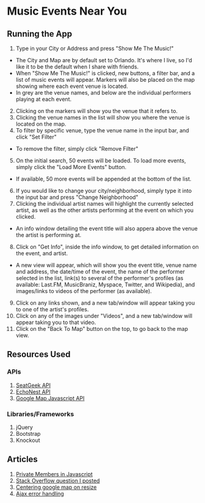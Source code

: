 # Music Events Near You
## Running the App
1. Type in your City or Address and press "Show Me The Music!"
- The City and Map are by default set to Orlando. It's where I live, so I'd like it to be the default when I share with friends.
- When "Show Me The Music!" is clicked, new buttons, a filter bar, and a list of music events will appear. Markers will also be placed on the map showing where each event venue is located.
- In grey are the venue names, and below are the individual performers playing at each event.
2. Clicking on the markers will show you the venue that it refers to.
3. Clicking the venue names in the list will show you where the venue is located on the map.
4. To filter by specific venue, type the venue name in the input bar, and click "Set Filter"
- To remove the filter, simply click "Remove Filter"
5. On the initial search, 50 events will be loaded. To load more events, simply click the "Load More Events" button.
- If available, 50 more events will be appended at the bottom of the list.
6. If you would like to change your city/neighborhood, simply type it into the input bar and press "Change Neighborhood"
7. Clicking the individual artist names will highlight the currently selected artist, as well as the other artists performing at the event on which you clicked.
- An info window detailing the event title will also appera above the venue the artist is performing at.
8. Click on "Get Info", inside the info window, to get detailed information on the event, and artist.
- A new view will appear, which will show you the event title, venue name and address, the date/time of the event, the name of the performer selected in the list, link(s) to several of the performer's profiles (as available: Last.FM, MusicBraniz, Myspace, Twitter, and Wikipedia), and images/links to videos of the performer (as available).
9. Click on any links shown, and a new tab/window will appear taking you to one of the artist's profiles.
10. Click on any of the images under "Videos", and a new tab/window will appear taking you to that video.
11. Click on the "Back To Map" button on the top, to go back to the map view.

## Resources Used

### APIs
1. [SeatGeek API](http://platform.seatgeek.com/)
2. [EchoNest API](http://developer.echonest.com/docs/v4)
3. [Google Map Javascript API](https://developers.google.com/maps/documentation/javascript/)

### Libraries/Frameworks
1. jQuery
2. Bootstrap
3. Knockout

## Articles
1. [Private Members in Javascript](http://javascript.crockford.com/private.html)
2. [Stack Overflow question I posted](http://stackoverflow.com/questions/30008144/jquery-ajax-data-object-with-multiple-values-for-the-same-key)
3. [Centering google map on resize](http://stackoverflow.com/questions/8792676/center-google-maps-v3-on-browser-resize-responsive)
4. [Ajax error handling](http://cypressnorth.com/programming/global-ajax-error-handling-with-jquery/)